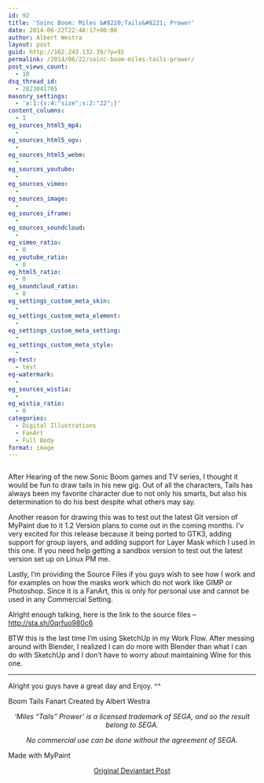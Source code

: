 ```yaml
---
id: 92
title: 'Soinc Boom: Miles &#8220;Tails&#8221; Prower'
date: 2014-06-22T22:48:17+00:00
author: Albert Westra
layout: post
guid: http://162.243.132.39/?p=92
permalink: /2014/06/22/soinc-boom-miles-tails-prower/
post_views_count:
  - 10
dsq_thread_id:
  - 2823041765
masonry_settings:
  - 'a:1:{s:4:"size";s:2:"22";}'
content_columns:
  - 1
eg_sources_html5_mp4:
  - 
eg_sources_html5_ogv:
  - 
eg_sources_html5_webm:
  - 
eg_sources_youtube:
  - 
eg_sources_vimeo:
  - 
eg_sources_image:
  - 
eg_sources_iframe:
  - 
eg_sources_soundcloud:
  - 
eg_vimeo_ratio:
  - 0
eg_youtube_ratio:
  - 0
eg_html5_ratio:
  - 0
eg_soundcloud_ratio:
  - 0
eg_settings_custom_meta_skin:
  - 
eg_settings_custom_meta_element:
  - 
eg_settings_custom_meta_setting:
  - 
eg_settings_custom_meta_style:
  - 
eg-test:
  - test
eg-watermark:
  - 
eg_sources_wistia:
  - 
eg_wistia_ratio:
  - 0
categories:
  - Digital Illustrations
  - FanArt
  - Full Body
format: image
---
```

[<img class="aligncenter wp-image-1002 size-full" src="http://i0.wp.com/www.odysseywestra.com/wp-content/uploads/2014/06/2014-0416-Boom_Tails.jpg?fit=904%2C603" alt="" srcset="http://i0.wp.com/www.odysseywestra.com/wp-content/uploads/2014/06/2014-0416-Boom_Tails.jpg?w=2000 2000w, http://i0.wp.com/www.odysseywestra.com/wp-content/uploads/2014/06/2014-0416-Boom_Tails.jpg?resize=200%2C133 200w, http://i0.wp.com/www.odysseywestra.com/wp-content/uploads/2014/06/2014-0416-Boom_Tails.jpg?resize=500%2C334 500w, http://i0.wp.com/www.odysseywestra.com/wp-content/uploads/2014/06/2014-0416-Boom_Tails.jpg?resize=1024%2C683 1024w, http://i0.wp.com/www.odysseywestra.com/wp-content/uploads/2014/06/2014-0416-Boom_Tails.jpg?resize=300%2C200 300w, http://i0.wp.com/www.odysseywestra.com/wp-content/uploads/2014/06/2014-0416-Boom_Tails.jpg?resize=272%2C182 272w" sizes="(max-width: 2000px) 100vw, 2000px" data-recalc-dims="1" />](http://i0.wp.com/www.odysseywestra.com/wp-content/uploads/2014/06/2014-0416-Boom_Tails.jpg)

<!--more-->

<p style="text-align: left;">
  After Hearing of the new Sonic Boom games and TV series, I thought it would be fun to draw tails in his new gig. Out of all the characters, Tails has always been my favorite character due to not only his smarts, but also his determination to do his best despite what others may say.
</p>

Another reason for drawing this was to test out the latest Git version of MyPaint due to it 1.2 Version plans to come out in the coming months. I&#8217;v very excited for this release because it being ported to GTK3, adding support for group layers, and adding support for Layer Mask which I used in this one. If you need help getting a sandbox version to test out the latest version set up on Linux PM me.

Lastly, I&#8217;m providing the Source Files if you guys wish to see how I work and for examples on how the masks work which do not work like GIMP or Photoshop. Since it is a FanArt, this is only for personal use and cannot be used in any Commercial Setting.

Alright enough talking, here is the link to the source files &#8211;  <a href="http://sta.sh/0qrfuo980c6" target="_blank">http://sta.sh/0qrfuo980c6</a>

BTW this is the last time I&#8217;m using SketchUp in my Work Flow. After messing around with Blender, I realized I can do more with Blender than what I can do with SketchUp and I don&#8217;t have to worry about maintaining Wine for this one.

* * *

Alright you guys have a great day and Enjoy. ^^
  
Boom Tails Fanart Created by Albert Westra

<p style="text-align: center;" align="center">
  <i> &#8216;Miles &#8220;Tails&#8221; Prower&#8217; is a licensed trademark of SEGA, and so the result belong to SEGA.<br /> </i>
</p>

<p style="text-align: center;">
  <em>No commercial use can be done without the agreement of SEGA. </em>
</p>

Made with MyPaint

<p style="text-align: center;">
  <a title="Original Deviantart Post" href="http://fav.me/d7new14" target="_blank">Original Deviantart Post</a>
</p>